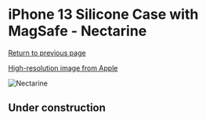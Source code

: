 # iPhone 13 Silicone Case with MagSafe - Nectarine

[Return to previous page](/iphone_13)

[High-resolution image from Apple](https://store.storeimages.cdn-apple.com/8756/as-images.apple.com/is/MN643?wid=4500&hei=4500&fmt=png)

<div style="width: 512px"><img src="/almost_uncompressed/MN643.webp" alt="Nectarine"></div>

## Under construction
